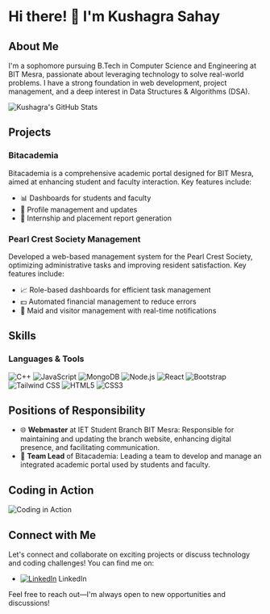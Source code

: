 # Hi there! 👋 I'm Kushagra Sahay

## About Me

I'm a sophomore pursuing B.Tech in Computer Science and Engineering at BIT Mesra, passionate about leveraging technology to solve real-world problems. I have a strong foundation in web development, project management, and a deep interest in Data Structures & Algorithms (DSA).

<!-- GitHub Stats -->
![Kushagra's GitHub Stats](https://github-readme-stats.vercel.app/api?username=AviatorCoderr&show_icons=true&count_private=true&theme=radical&include_all_commits=true&custom_title=GitHub%20Stats)

## Projects

### Bitacademia
Bitacademia is a comprehensive academic portal designed for BIT Mesra, aimed at enhancing student and faculty interaction. Key features include:
- 📊 Dashboards for students and faculty
- 🔄 Profile management and updates
- 📅 Internship and placement report generation

### Pearl Crest Society Management
Developed a web-based management system for the Pearl Crest Society, optimizing administrative tasks and improving resident satisfaction. Key features include:
- 📈 Role-based dashboards for efficient task management
- 💵 Automated financial management to reduce errors
- 🚪 Maid and visitor management with real-time notifications

## Skills

### Languages & Tools
![C++](https://img.shields.io/badge/-C++-00599C?style=flat-square&logo=c%2B%2B&logoColor=white)
![JavaScript](https://img.shields.io/badge/-JavaScript-F7DF1E?style=flat-square&logo=javascript&logoColor=black)
![MongoDB](https://img.shields.io/badge/-MongoDB-47A248?style=flat-square&logo=mongodb&logoColor=white)
![Node.js](https://img.shields.io/badge/-Node.js-339933?style=flat-square&logo=node.js&logoColor=white)
![React](https://img.shields.io/badge/-React-61DAFB?style=flat-square&logo=react&logoColor=black)
![Bootstrap](https://img.shields.io/badge/-Bootstrap-563D7C?style=flat-square&logo=bootstrap&logoColor=white)
![Tailwind CSS](https://img.shields.io/badge/-Tailwind%20CSS-38B2AC?style=flat-square&logo=tailwind-css&logoColor=white)
![HTML5](https://img.shields.io/badge/-HTML5-E34F26?style=flat-square&logo=html5&logoColor=white)
![CSS3](https://img.shields.io/badge/-CSS3-1572B6?style=flat-square&logo=css3&logoColor=white)

## Positions of Responsibility

- 🌐 **Webmaster** at IET Student Branch BIT Mesra: Responsible for maintaining and updating the branch website, enhancing digital presence, and facilitating communication.
- 🚀 **Team Lead** of Bitacademia: Leading a team to develop and manage an integrated academic portal used by students and faculty.

## Coding in Action

![Coding in Action](https://media.giphy.com/media/ZVik7pBtu9dNS/giphy.gif)

## Connect with Me

Let's connect and collaborate on exciting projects or discuss technology and coding challenges! You can find me on:
- [![LinkedIn](https://img.shields.io/badge/-LinkedIn-0077B5?style=flat-square&logo=linkedin&logoColor=white)](#) LinkedIn

Feel free to reach out—I'm always open to new opportunities and discussions!
